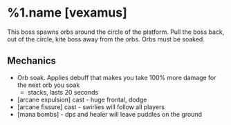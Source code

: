 %1.name [vexamus]
=======
This boss spawns orbs around the circle of the platform.
Pull the boss back, out of the circle, kite boss away from the orbs.
Orbs must be soaked.

Mechanics
---------
- Orb soak. Applies debuff that makes you take 100% more damage for the next orb you soak
    - stacks, lasts 20 seconds
- [arcane expulsion] cast - huge frontal, dodge
- [arcane fissure] cast - swirlies will follow all players
- [mana bombs] - dps and healer will leave puddles on the ground